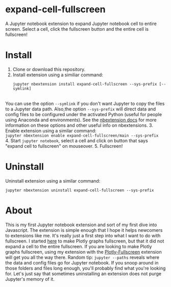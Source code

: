 # expand-cell-fullscreen
A Jupyter notebook extension to expand Jupyter notebook cell to entire screen.  Select a cell, click the fullscreen button and the entire cell is fullscreen!

# Install
1. Clone or download this repository.
2. Install extension using a similiar command: <br>
    ```
    jupyter nbextension install expand-cell-fullscreen --sys-prefix [--symlink]
    ```
<br> You can use the option ```--symlink``` if you don't want Jupyter to copy the files to a Jupyter data path.  Also,the option ```--sys-prefix``` will direct data and config files to be configured under the activated Python (useful for people using Anaconda and environments).  See the [nbextension docs](http://jupyter-notebook.readthedocs.io/en/latest/extending/frontend_extensions.html) for more information on these options and other useful info on nbextensions.
3. Enable extension using a similar command: <br>
    ```
    jupyter nbextension enable expand-cell-fullscreen/main --sys-prefix
    ```
    <br>
4. Start ```jupyter notebook```, select a cell and click on button that says "expand cell to fullscreen" on mouseover.
5. Fullscreen!

# Uninstall
Uninstall extension using a similar command: <br>
```
jupyter nbextension uninstall expand-cell-fullscreen --sys-prefix
```

# About

This is my first Jupyter notebook extension and sort of my first dive into Javascript.  The extension is simple enough that I hope it helps newcomers to extensions like me.  It's really just a first step into what I want to do with fullscreen.  I started [here](https://github.com/nikhilkalige/plotly-fullscreen) to make Plotly graphs fullscreen, but that it did not expand a cell to the entire fullscreen.  If you are looking to make Plotly graphs fullscreen, using my extension with the [Plotly-Fullscreen](https://github.com/nikhilkalige/plotly-fullscreen) extension will get you all the way there. Random tip: ```jupyter --paths``` reveals where the data and config files go for Jupyter notebook.  If you snoop around in those folders and files long enough, you'll probably find what you're looking for.  Let's just say that sometimes uninstalling an extension does not purge Jupyter's memory of it.
